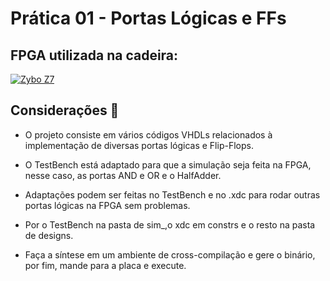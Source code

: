 # Prática 01 - Portas Lógicas e FFs

## FPGA utilizada na cadeira: 
[![Zybo Z7](https://img.shields.io/badge/Zybo_Z7-00FF00?style=for-the-badge&logo=xilinx&logoColor=white)](https://digilent.com/reference/programmable-logic/zybo-z7/start)

## Considerações 📝

- O projeto consiste em vários códigos VHDLs relacionados à implementação de diversas portas lógicas e Flip-Flops.
  
- O TestBench está adaptado para que a simulação seja feita na FPGA, nesse caso, as portas AND e OR e o HalfAdder.
  
- Adaptações podem ser feitas no TestBench e no .xdc para rodar outras portas lógicas na FPGA sem problemas.
  
- Por o TestBench na pasta de sim_,o xdc em constrs e o resto na pasta de designs.
  
- Faça a síntese em um ambiente de cross-compilação e gere o binário, por fim, mande para a placa e execute.

